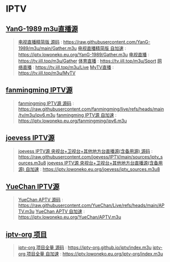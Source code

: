 # IPTV

## [YanG-1989 m3u直播源](https://github.com/YanG-1989/m3u)

> [电视直播精简版 源码](https://raw.githubusercontent.com/YanG-1989/m3u/main/Gather.m3u) : https://raw.githubusercontent.com/YanG-1989/m3u/main/Gather.m3u
> [电视直播精简版 自加速](https://iptv.lowoneko.eu.org/YanG-1989/Gather.m3u) : https://iptv.lowoneko.eu.org/YanG-1989/Gather.m3u
> [电视直播](https://tv.iill.top/m3u/Gather) : https://tv.iill.top/m3u/Gather
> [体育直播](https://tv.iill.top/m3u/Sport) : https://tv.iill.top/m3u/Sport
> [网络直播](https://tv.iill.top/m3u/Live) : https://tv.iill.top/m3u/Live
> [MyTV直播](https://tv.iill.top/m3u/MyTV) : https://tv.iill.top/m3u/MyTV

## [fanmingming IPTV源](https://github.com/fanmingming/live)

> [fanmingming IPTV源 源码](https://raw.githubusercontent.com/fanmingming/live/refs/heads/main/tv/m3u/ipv6.m3u) : https://raw.githubusercontent.com/fanmingming/live/refs/heads/main/tv/m3u/ipv6.m3u
> [fanmingming IPTV源 自加速](https://iptv.lowoneko.eu.org/fanmingming/ipv6.m3u) : https://iptv.lowoneko.eu.org/fanmingming/ipv6.m3u

## [joevess IPTV源](https://github.com/joevess/IPTV)

> [joevess IPTV源 央视台+卫视台+其他地方台直播源(含备用源) 源码](https://raw.githubusercontent.com/joevess/IPTV/main/sources/iptv_sources.m3u8) : https://raw.githubusercontent.com/joevess/IPTV/main/sources/iptv_sources.m3u8
> [joevess IPTV源 央视台+卫视台+其他地方台直播源(含备用源) 自加速](https://iptv.lowoneko.eu.org/joevess/iptv_sources.m3u8) : https://iptv.lowoneko.eu.org/joevess/iptv_sources.m3u8

## [YueChan IPTV源](https://github.com/YueChan/Live)

> [YueChan APTV 源码](https://raw.githubusercontent.com/YueChan/Live/refs/heads/main/APTV.m3u) : https://raw.githubusercontent.com/YueChan/Live/refs/heads/main/APTV.m3u
> [YueChan APTV 自加速](https://iptv.lowoneko.eu.org/YueChan/APTV.m3u) : https://iptv.lowoneko.eu.org/YueChan/APTV.m3u

## [iptv-org 项目](https://github.com/iptv-org/iptv)

> [iptv-org 项目全量 源码](https://iptv-org.github.io/iptv/index.m3u) : https://iptv-org.github.io/iptv/index.m3u
> [iptv-org 项目全量 自加速](https://iptv.lowoneko.eu.org/iptv-org/index.m3u) : https://iptv.lowoneko.eu.org/iptv-org/index.m3u
